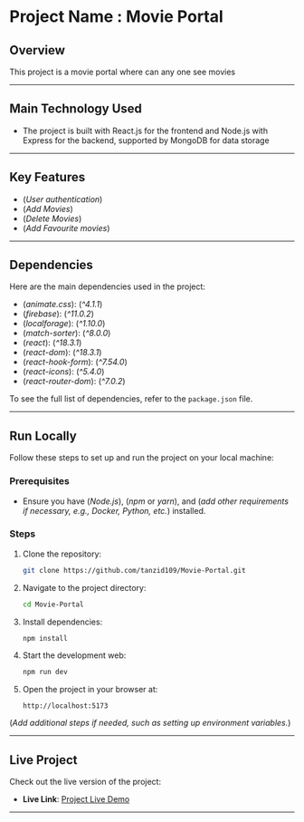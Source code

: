 # Project Name : Movie Portal


## Overview
This project is a movie portal where can any one see movies

---

## Main Technology Used
- The project is built with React.js for the frontend and Node.js with Express for the backend, supported by MongoDB for data storage

---

## Key Features
- (*User authentication*)  
- (*Add Movies*)  
- (*Delete Movies*)  
- (*Add Favourite movies*)  

---

## Dependencies
Here are the main dependencies used in the project:  
- (*animate.css*): (*^4.1.1*)  
- (*firebase*): (*^11.0.2*)  
- (*localforage*): (*^1.10.0*)  
- (*match-sorter*): (*^8.0.0*)  
- (*react*): (*^18.3.1*)  
- (*react-dom*): (*^18.3.1*)  
- (*react-hook-form*): (*^7.54.0*)  
- (*react-icons*): (*^5.4.0*)  
- (*react-router-dom*): (*^7.0.2*)  

To see the full list of dependencies, refer to the `package.json` file.  

---

## Run Locally
Follow these steps to set up and run the project on your local machine:  

### Prerequisites
- Ensure you have (*Node.js*), (*npm* or *yarn*), and (*add other requirements if necessary, e.g., Docker, Python, etc.*) installed.

### Steps
1. Clone the repository:  
   ```bash
   git clone https://github.com/tanzid109/Movie-Portal.git
   ```
2. Navigate to the project directory:  
   ```bash
   cd Movie-Portal
   ```
3. Install dependencies:  
   ```bash
   npm install
   ```
4. Start the development web:  
   ```bash
   npm run dev
   ```
5. Open the project in your browser at:  
   ```
   http://localhost:5173
   ```

(*Add additional steps if needed, such as setting up environment variables.*)  

---

## Live Project
Check out the live version of the project:  
- **Live Link**: [Project Live Demo](https://movie-portal-a7883.web.app/)  

---



